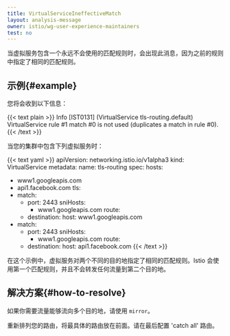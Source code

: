 ```yaml
---
title: VirtualServiceIneffectiveMatch
layout: analysis-message
owner: istio/wg-user-experience-maintainers
test: no
---
```


当虚拟服务包含一个永远不会使用的匹配规则时，会出现此消息，因为之前的规则中指定了相同的匹配规则。

## 示例{#example}

您将会收到以下信息：

{{< text plain >}}
Info [IST0131] (VirtualService tls-routing.default) VirtualService rule #1 match #0 is not used (duplicates a match in rule #0).
{{< /text >}}

当您的集群中包含下列虚拟服务时：

{{< text yaml >}}
apiVersion: networking.istio.io/v1alpha3
kind: VirtualService
metadata:
  name: tls-routing
spec:
  hosts:
  - www1.googleapis.com
  - api1.facebook.com
  tls:
  - match:
    - port: 2443
      sniHosts:
      - www1.googleapis.com
    route:
    - destination:
        host: www1.googleapis.com
  - match:
    - port: 2443
      sniHosts:
      - www1.googleapis.com
    route:
    - destination:
        host: api1.facebook.com
{{< /text >}}

在这个示例中，虚拟服务对两个不同的目的地指定了相同的匹配规则。Istio 会使用第一个匹配规则，并且不会转发任何流量到第二个目的地。

## 解决方案{#how-to-resolve}

如果你需要流量能够流向多个目的地，请使用 `mirror`。

重新排列您的路由，将最具体的路由放在前面。请在最后配置 'catch all' 路由。